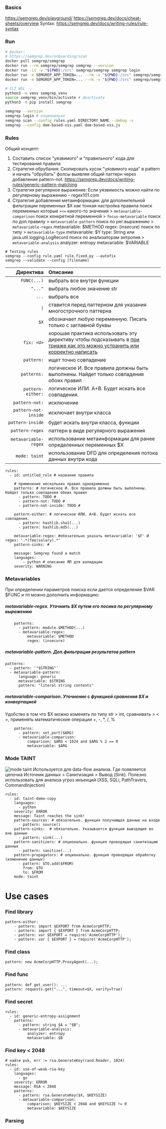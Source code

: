 ### Basics
https://semgrep.dev/playground/
https://semgrep.dev/docs/cheat-sheets/overview
Syntax: https://semgrep.dev/docs/writing-rules/rule-syntax

### Run 
```bash
# Docker:
# https://semgrep.dev/onboarding/scan
docker pull semgrep/semgrep
docker run --rm semgrep/semgrep semgrep --version
docker run -it -v "${PWD}:/src" semgrep/semgrep semgrep login
docker run -e SEMGREP_APP_TOKEN=... --rm -v "${PWD}:/src" semgrep/semgrep semgrep ci
docker run -e SEMGREP_APP_TOKEN=... --rm -v "${PWD}:/src" semgrep/semgrep semgrep ci --output scan_results.txt --text

# CLI WSL
python3 -m venv semgrep_venv
source semgrep_venv/bin/activate # deactivate
python3 -m pip install semgrep

semgrep --version
semgrep login # опционально
semgrep scan --config rules.yaml DIRECTORY_NAME --debug -v
semgrep --config dom-based-xss.yaml dom-based-xss.js
```

### Rules
Общий концепт:
1. Составить список "уязвимого" и "правильного" кода для тестирования правила
2. Стратегия обрубания: Скопировать кусок "уязвимого кода" в pattern и начать "обрубать" фолсы выявляя общий паттерн через добавление pattern-not. https://semgrep.dev/docs/writing-rules/generic-pattern-matching
3. Стратегия регулярное выражение: Если уязвимость можно найти по регулярному выражению - regex101.com
4. Стратегия добавления метаинформации: для дополнительной фильтрации переменных $X как тонкая настройка правила
  поиск переменных которые `><=` какого-то значения > `metavariable-comparison`
  поиск конкретной переменной > `focus-metavariable`
  поиск по доп.правилу > `metavariable-pattern`
  поиск по рег.выражению > `metavariable-regex` metavariable: $METHOD regex: (insecure)
  поиск по типу > `metavariable-type` metavariable: $Y type: String или java.util.logging.LogRecord
  поиск по анализаторам энтропия > `metavariable-analysis` analyzer: entropy metavariable: $VARIABLE
 
```
# Testing rules
semgrep --config rule.yaml rule.fixed.py --autofix
semgrep --validate --config [filename]
```

|Директива  |Описание|
|----------:|:-------|
|`FUNC(...)`| выбрать все внутри функции|
|`"..."`    |выбрать любое значение str |
|`...`      |выбрать все|
|`\|`| ставится перед паттерном для указания многострочного паттерна|
|`$X`       |обозначает любую переменную. Писать только с заглавной буквы|
|`fix: <U>` |хорошая практика использовать эту директиву чтобы подсказывать в <U> при триаже как это можно устранить или корректно написать|
|`pattern:` |ищет точно совпадение|
|`patterns:`|логическое И. Все правила должны быть выполнены. Найдет только совпадения обоих правил|
|`pattern-either:`|логическое ИЛИ. A+B. Будет искать все совпадения.|
|`pattern-not:`|исключение|
|`pattern-not-inside`|исключает внутри класса|
|`pattern-inside`|будет искать внутри класса, функции|
|`pattern-regex`|паттерн в виде регулярного выражения|
|`metavariable-regex`|использование метаинформации для ранее определенных переменных $X|
|`mode: taint`|использование DFD для определения потока данных внутри кода|

```
rules:
  - id: untitled_rule # название правила
    
    # применение нескольких правил одновременно 
    patterns: # логическое И. Все правила должны быть выполнены. Найдет только совпадения обоих правил
      - pattern: TODO # 
      - pattern-not: TODO # 
      - pattern-not-inside: TODO # 

    pattern-either: # логическое ИЛИ. A+B. Будет искать все совпадения.
      - pattern: hashlib.sha1(...)
      - pattern: hashlib.md5(...)

    metavariable-regex: #обязательно указать metavariable: '$F' И regex: '.*(fee|salary).*'
    pattern-sinks: #
  
    message: Semgrep found a match
    languages: 
        - python # описание ЯП для валидации
    severity: WARNING
```
### Metavariables
При определении параметров поиска если дается определение $VAR $FUNC и тп можно дополнить информацию:

##### metavariable-regex. Уточнить $X путем его посика по регулярному выражению
```
    patterns:
      - pattern: module.$METHOD(...)
      - metavariable-regex:
          metavariable: $METHOD
          regex: (insecure)
```

##### metavariable-pattern. Доп.фильтрация результатов pattern
    patterns:
      - pattern: '"$STRING"'
      - metavariable-pattern:
          language: generic
          metavariable: $STRING
          pattern: "literal string contents"

##### metavariable-comparison. Уточнение с функцией сравнения $X и конвертацией
Удобство в том что $X можно изменять по типу str > int, сравнивать > < =, применять математические операции +, -, *, /,  %
```
    patterns:
      - pattern: set_port($ARG)
      - metavariable-comparison:
          comparison: $ARG < 1024 and $ARG % 2 == 0
          metavariable: $ARG
```

### Mode TAINT
![mode taint](../Media/image.png)
Используется для data-flow анализа. Где появляется цепочка Источник данных > Санитизация > Вывод (Sink).
Полезно использовать для анализа угроз инъекций (XSS, SQLi, PathTravers, CommandInjection)
```
rules:
  - id: taint-demo-copy
    languages:
      - python
    severity: ERROR
    message: Taint reaches the sink!
    pattern-sources: # обязательно. функция получающая данные на входе
      - pattern: source()
    pattern-sinks:  # обязательно. Указывается функции выводящие во вне данные
      - pattern: sink(...)
    pattern-sanitizers: # опционально. функция проводящая санитизацию данных
      - pattern: sanitize(...)
    pattern-propagators: # опционально. функция проводящая обработку (изменение данных)
      - pattern: $TO.add($FROM)
        from: $TO
        to: $FROM
    mode: taint
```

# Use cases

### Find library
```
pattern-either:
    - pattern: import $EXPORT from AcmeCorpHTTP;
    - pattern: import { $EXPORT } from AcmeCorpHTTP;
    - pattern: var $EXPORT = require('AcmeCorpHTTP');
    - pattern: var { $EXPORT } = require('AcmeCorpHTTP');
```

### Find class
```
pattern: new AcmeCorpHTTP.ProxyAgent(...);
```

### Find func
``` 
pattern: def get_user(): ...
pattern: requests.get("...", timeout=$X, verify=True)
```

### Find secret
```
rules:
  - id: generic-entropy-assignment
    patterns:
      - pattern: string $A = "$B";
      - metavariable-analysis:
          analyzer: entropy
          metavariable: $B
```

### Find key < 2048
```
# найти pvk, err := rsa.GenerateKey(rand.Reader, 1024)
rules:
  - id: use-of-weak-rsa-key
    languages:
      - go
    severity: ERROR
    message: RSA < 2048
    patterns:
      - pattern: rsa.GenerateKey($X, $KEYSIZE)
      - metavariable-comparison:
          comparison: $KEYSIZE < 2048 and $KEYSIZE != 0
          metavariable: $KEYSIZE
```

### Parsing
